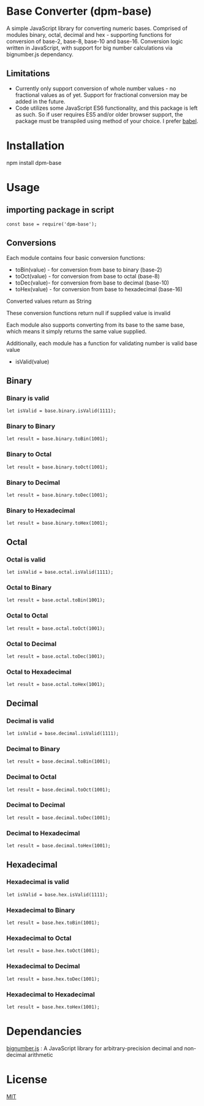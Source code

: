 # Base Converter (dpm-base)
A simple JavaScript library for converting numeric bases. Comprised of modules 
binary, octal, decimal and hex - supporting functions for conversion of base-2, 
base-8, base-10 and base-16. Conversion logic written in JavaScript, with support 
for big number calculations via bignumber.js dependancy.
## Limitations
- Currently only support conversion of whole number values - no fractional values 
as of yet. Support for fractional conversion may be added in the future.
- Code utilizes some JavaScript ES6 functionality, and this package is left as such.
So if user requires ES5 and/or older browser support, the package must be transpiled 
using method of your choice. I prefer [babel](https://babeljs.io/).
# Installation
npm install dpm-base
# Usage
## importing package in script
```
const base = require('dpm-base');
```
## Conversions
Each module contains four basic conversion functions:
- toBin(value) - for conversion from base to binary (base-2)
- toOct(value) - for conversion from base to octal (base-8)
- toDec(value)- for conversion from base to decimal (base-10)
- toHex(value) - for conversion from base to hexadecimal (base-16)

Converted values return as String

These conversion functions return null if supplied value is invalid


Each module also supports converting from its base to the same base, which means 
it simply returns the same value supplied.

Additionally, each module has a function for validating number is valid base value
- isValid(value)
## Binary
### Binary is valid
```
let isValid = base.binary.isValid(1111);
```
### Binary to Binary
```
let result = base.binary.toBin(1001);
```
### Binary to Octal
```
let result = base.binary.toOct(1001);
```
### Binary to Decimal
```
let result = base.binary.toDec(1001);
```
### Binary to Hexadecimal
```
let result = base.binary.toHex(1001);
```
## Octal
### Octal is valid
```
let isValid = base.octal.isValid(1111);
```
### Octal to Binary
```
let result = base.octal.toBin(1001);
```
### Octal to Octal
```
let result = base.octal.toOct(1001);
```
### Octal to Decimal
```
let result = base.octal.toDec(1001);
```
### Octal to Hexadecimal
```
let result = base.octal.toHex(1001);
```
## Decimal
### Decimal is valid
```
let isValid = base.decimal.isValid(1111);
```
### Decimal to Binary
```
let result = base.decimal.toBin(1001);
```
### Decimal to Octal
```
let result = base.decimal.toOct(1001);
```
### Decimal to Decimal
```
let result = base.decimal.toDec(1001);
```
### Decimal to Hexadecimal
```
let result = base.decimal.toHex(1001);
```
## Hexadecimal
### Hexadecimal is valid
```
let isValid = base.hex.isValid(1111);
```
### Hexadecimal to Binary
```
let result = base.hex.toBin(1001);
```
### Hexadecimal to Octal
```
let result = base.hex.toOct(1001);
```
### Hexadecimal to Decimal
```
let result = base.hex.toDec(1001);
```
### Hexadecimal to Hexadecimal
```
let result = base.hex.toHex(1001);
```


# Dependancies
[bignumber.js](https://github.com/MikeMcl/bignumber.js) : A JavaScript library 
for arbitrary-precision decimal and non-decimal arithmetic
# License
[MIT](./license.txt)